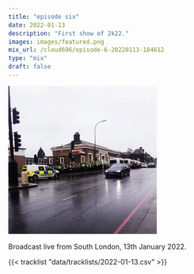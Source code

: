 ```yaml
---
title: "episode six"
date: 2022-01-13
description: "First show of 2k22."
images: images/featured.png
mix_url: /cloud696/episode-6-20220113-184612
type: "mix"
draft: false
---
```


![artwork](images/featured.png)

Broadcast live from South London, 13th January 2022.

{{< tracklist "data/tracklists/2022-01-13.csv" >}}
